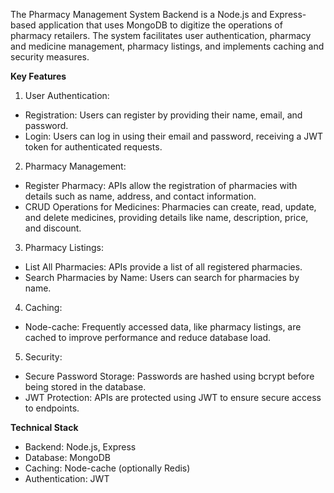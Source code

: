 The Pharmacy Management System Backend is a Node.js and Express-based application that uses MongoDB to digitize the operations of pharmacy retailers. 
The system facilitates user authentication, pharmacy and medicine management, pharmacy listings, and implements caching and security measures.

**Key Features**
1. User Authentication:

* Registration: Users can register by providing their name, email, and password.
* Login: Users can log in using their email and password, receiving a JWT token for authenticated requests.

2. Pharmacy Management:

* Register Pharmacy: APIs allow the registration of pharmacies with details such as name, address, and contact information.
* CRUD Operations for Medicines: Pharmacies can create, read, update, and delete medicines, providing details like name, description, price, and discount.

3. Pharmacy Listings:

* List All Pharmacies: APIs provide a list of all registered pharmacies.
* Search Pharmacies by Name: Users can search for pharmacies by name.

4. Caching:

* Node-cache: Frequently accessed data, like pharmacy listings, are cached to improve performance and reduce database load.

5. Security:

* Secure Password Storage: Passwords are hashed using bcrypt before being stored in the database.
* JWT Protection: APIs are protected using JWT to ensure secure access to endpoints.

**Technical Stack**
* Backend: Node.js, Express
* Database: MongoDB
* Caching: Node-cache (optionally Redis)
* Authentication: JWT

